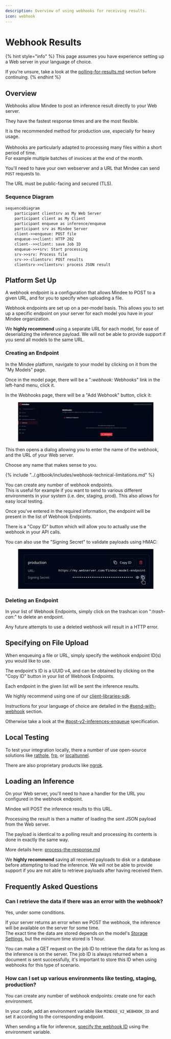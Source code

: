 ```yaml
---
description: Overview of using webhooks for receiving results.
icon: webhook
---
```


# Webhook Results

{% hint style="info" %}
This page assumes you have experience setting up a Web server in your language of choice.

If you're unsure, take a look at the [polling-for-results.md](polling-for-results.md "mention") section before continuing.
{% endhint %}

## Overview

Webhooks allow Mindee to post an inference result directly to your Web server.

They have the fastest response times and are the most flexible.

It is the recommended method for production use, especially for heavy usage.\
\
Webhooks are particularly adapted to processing many files within a short period of time.\
For example multiple batches of invoices at the end of the month.

You'll need to have your own webserver and a URL that Mindee can send `POST` requests to.

The URL must be public-facing and secured (TLS).

### Sequence Diagram

```mermaid
sequenceDiagram
    participant clientsrv as My Web Server
    participant client as My Client
    participant enqueue as inference/enqueue
    participant srv as Mindee Server
    client->>enqueue: POST file
    enqueue->>client: HTTP 202
    client-->>client: save Job ID
    enqueue->>+srv: Start processing
    srv->>srv: Process file
    srv->>-clientsrv: POST results
    clientsrv->>clientsrv: process JSON result
```

## Platform Set Up

A webhook endpoint is a configuration that allows Mindee to POST to a given URL, and for you to specify when uploading a file.

Webhook endpoints are set up on a per-model basis. This allows you to set up a specific endpoint on your server for each model you have in your Mindee organization.

We **highly recommend** using a separate URL for each model, for ease of deserializing the inference payload. We will not be able to provide support if you send all models to the same URL.

### Creating an Endpoint

In the Mindee platform, navigate to your model by clicking on it from the "My Models" page.

Once in the model page, there will be a "<i class="fa-webhook">:webhook:</i> Webhooks" link in the left-hand menu, click it.

In the Webhooks page, there will be a "Add Webhook" button, click it:

<figure><img src="../.gitbook/assets/Screenshot_20250820_115103.png" alt="adding a webhook endpoint"><figcaption></figcaption></figure>

This then opens a dialog allowing you to enter the name of the webhook, and the URL of your Web server.

Choose any name that makes sense to you.

{% include "../.gitbook/includes/webhook-technical-limitations.md" %}

You can create any number of webhook endpoints.\
This is useful for example if you want to send to various different environments in your system (i.e. dev, staging, prod). This also allows for easy local testing.

Once you've entered in the required information, the endpoint will be present in the list of Webhook Endpoints.

There is a "Copy ID" button which will allow you to actually use the webhook in your API calls.

You can also use the "Signing Secret" to validate payloads using HMAC:

<figure><img src="../.gitbook/assets/webhook-copy-secret.png" alt="copying the signing secret key for a webhook"><figcaption></figcaption></figure>

### Deleting an Endpoint

In your list of Webhook Endpoints, simply click on the trashcan icon "<i class="fa-trash-can">:trash-can:</i>" to delete an endpoint.

Any future attempts to use a deleted webhook will result in a HTTP error.

## Specifying on File Upload

When enqueuing a file or URL, simply specify the webhook endpoint ID(s) you would like to use.

The endpoint's ID is a UUID v4, and can be obtained by clicking on the "Copy ID" button in your list of Webhook Endpoints.

Each endpoint in the given list will be sent the inference results.

We highly recommend using one of our [client-libraries-sdk](client-libraries-sdk/ "mention").

Instructions for your language of choice are detailed in the [#send-with-webhook](client-libraries-sdk/send-a-file-or-url.md#send-with-webhook "mention") section.

Otherwise take a look at the [#post-v2-inferences-enqueue](api-reference.md#post-v2-inferences-enqueue "mention") specification.

## Local Testing

To test your integration locally, there a number of use open-source solutions like [rathole](https://github.com/rathole-org/rathole),  [frp](https://github.com/fatedier/frp), or [localtunnel](https://www.npmjs.com/package/localtunnel).

There are also proprietary products like [ngrok](https://ngrok.com/use-cases/webhook-testing).

## Loading an Inference

On your Web server, you'll need to have a handler for the URL you configured in the webhook endpoint.

Mindee will POST the inference results to this URL.

Processing the result is then a matter of loading the sent JSON payload from the Web server.

The payload is identical to a polling result and processing its contents is done in exactly the same way.

More details here: [process-the-response.md](client-libraries-sdk/process-the-response.md "mention")

We **highly recommend** saving all received payloads to disk or a database before attempting to load the inference. We will not be able to provide support if you are not able to retrieve payloads after having received them.

## Frequently Asked Questions

### Can I retrieve the data if there was an error with the webhook?

Yes, under some conditions.

If your server returns an error when we POST the webhook, the inference will be available on the server for some time.\
The exact time the data are stored depends on the model's [Storage Settings](/models/data-processing-policies.md#storage-policy), but the _minimum_ time stored is 1 hour.

You can make a GET request on the job ID to retrieve the data for as long as the inference is on the server. The job ID is always returned when a document is sent successfully, it's important to store this ID when using webhooks for this type of scenario.

### How can I set up various environments like testing, staging, production?

You can create any number of webhook endpoints: create one for each environment.

In your code, add an environment variable like `MINDEE_V2_WEBHOOK_ID` and set it according to the corresponding endpoint.

When sending a file for inference, [specify the webhook ID](/integrations/client-libraries-sdk/configure-the-client.md#webhook-configuration) using the environment variable.
